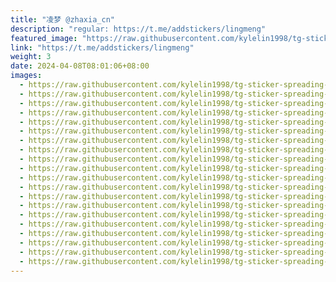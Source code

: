```yaml
---
title: "凌梦 @zhaxia_cn"
description: "regular: https://t.me/addstickers/lingmeng"
featured_image: "https://raw.githubusercontent.com/kylelin1998/tg-sticker-spreading-worldwide-images/main/img/65aa3c45-313a-46fe-926d-55ffbb9c7afd.jpg"
link: "https://t.me/addstickers/lingmeng"
weight: 3
date: 2024-04-08T08:01:06+08:00
images:
  - https://raw.githubusercontent.com/kylelin1998/tg-sticker-spreading-worldwide-images/main/img/65aa3c45-313a-46fe-926d-55ffbb9c7afd.jpg
  - https://raw.githubusercontent.com/kylelin1998/tg-sticker-spreading-worldwide-images/main/img/327b34bd-8b30-4963-bd00-09d6bcefe7a1.jpg
  - https://raw.githubusercontent.com/kylelin1998/tg-sticker-spreading-worldwide-images/main/img/4ffd91e0-dbb3-416a-a1b3-6ea5549952c8.jpg
  - https://raw.githubusercontent.com/kylelin1998/tg-sticker-spreading-worldwide-images/main/img/8cce741e-1650-4ce2-a731-804c18441f2f.jpg
  - https://raw.githubusercontent.com/kylelin1998/tg-sticker-spreading-worldwide-images/main/img/b3ec2339-0b9e-4650-9792-2a6244ebd5e4.jpg
  - https://raw.githubusercontent.com/kylelin1998/tg-sticker-spreading-worldwide-images/main/img/38f5fe8f-a1fa-4eb0-8e51-7d8a905c1d81.jpg
  - https://raw.githubusercontent.com/kylelin1998/tg-sticker-spreading-worldwide-images/main/img/09d0fff4-cdc5-4a71-a25d-5a821773b3c7.jpg
  - https://raw.githubusercontent.com/kylelin1998/tg-sticker-spreading-worldwide-images/main/img/c28860fa-c73a-4f22-b9f5-d42388720981.jpg
  - https://raw.githubusercontent.com/kylelin1998/tg-sticker-spreading-worldwide-images/main/img/f827e317-4276-4367-b96f-bb9eb0657c3a.jpg
  - https://raw.githubusercontent.com/kylelin1998/tg-sticker-spreading-worldwide-images/main/img/28f6ec07-2f35-438d-b94d-8b6b988ea246.jpg
  - https://raw.githubusercontent.com/kylelin1998/tg-sticker-spreading-worldwide-images/main/img/e935227a-a3fc-4b25-abb9-d741319aaf0f.jpg
  - https://raw.githubusercontent.com/kylelin1998/tg-sticker-spreading-worldwide-images/main/img/712fb5d8-c9ba-4e53-bcd1-cf16522638c0.jpg
  - https://raw.githubusercontent.com/kylelin1998/tg-sticker-spreading-worldwide-images/main/img/6d2eb430-a420-42cf-8a67-f9b0c5c86590.jpg
  - https://raw.githubusercontent.com/kylelin1998/tg-sticker-spreading-worldwide-images/main/img/f03bbf22-775c-4c0a-b914-24c251468d9b.jpg
  - https://raw.githubusercontent.com/kylelin1998/tg-sticker-spreading-worldwide-images/main/img/ef46c227-2c16-4da6-b379-1c12d156b34e.jpg
  - https://raw.githubusercontent.com/kylelin1998/tg-sticker-spreading-worldwide-images/main/img/8a92d3fc-fbcd-446f-980d-c88782e8fb4e.jpg
  - https://raw.githubusercontent.com/kylelin1998/tg-sticker-spreading-worldwide-images/main/img/b140b79e-620b-4db9-973c-81923a0b7ff2.jpg
  - https://raw.githubusercontent.com/kylelin1998/tg-sticker-spreading-worldwide-images/main/img/ed13b8e5-84be-4fca-a9b1-42fa45d95221.jpg
  - https://raw.githubusercontent.com/kylelin1998/tg-sticker-spreading-worldwide-images/main/img/f3963ebc-5ec1-458d-ad6c-cb87dac41c67.jpg
  - https://raw.githubusercontent.com/kylelin1998/tg-sticker-spreading-worldwide-images/main/img/f1fed61a-9d93-4d56-b811-9d96fef0f6de.jpg
---
```


